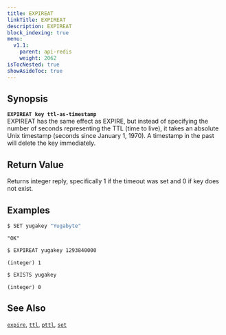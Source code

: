 ```yaml
---
title: EXPIREAT
linkTitle: EXPIREAT
description: EXPIREAT
block_indexing: true
menu:
  v1.1:
    parent: api-redis
    weight: 2062
isTocNested: true
showAsideToc: true
---
```


## Synopsis
<b>`EXPIREAT key ttl-as-timestamp`</b><br>
EXPIREAT has the same effect as EXPIRE, but instead of specifying the number of seconds representing the TTL (time to live), it takes an absolute Unix timestamp (seconds since January 1, 1970). A timestamp in the past will delete the key immediately.

## Return Value
Returns integer reply, specifically 1 if the timeout was set and 0 if key does not exist.

## Examples

```sh
$ SET yugakey "Yugabyte"
```

```
"OK"
```

```sh
$ EXPIREAT yugakey 1293840000
```

```
(integer) 1
```

```sh
$ EXISTS yugakey
```

```
(integer) 0
```

## See Also
[`expire`](../expire/), [`ttl`](../ttl/), [`pttl`](../pttl/), [`set`](../set/) 
